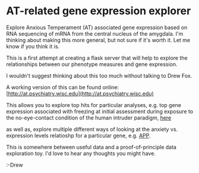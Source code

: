 # AT-related gene expression explorer
Explore Anxious Temperament (AT) associated gene expression based on RNA sequencing of mRNA from the central nucleus of the amygdala. I'm thinking about making this more general, but not sure if it's worth it. Let me know if you think it is.


This is a first attempt at creating a flask server that will help to explore the relationships between our phenotype measures and gene expression.

I wouldn't suggest thinking about this too much without talking to Drew Fox. 

A working version of this can be found online: [http://at.psychiatry.wisc.edu](http://at.psychiatry.wisc.edu)

This allows you to explore top hits for particular analyses, e.g. top gene expression associated with freezing at initial assessment during exposure to the no-eye-contact condition of the human intruder paradigm, [here](http://at.psychiatry.wisc.edu/top_genes/Freezing_duration_Time1?n=100&min_exprs=10&sort_col=1&threshold=.005)

as well as, explore multiple different ways of looking at the anxiety vs. expression levels relatioshp for a particular gene, e.g. [APP](http://at.psychiatry.wisc.edu/results/APP).


This is somewhere between useful data and a proof-of-principle data exploration toy. I'd love to hear any thoughts you might have. 

:-Drew







